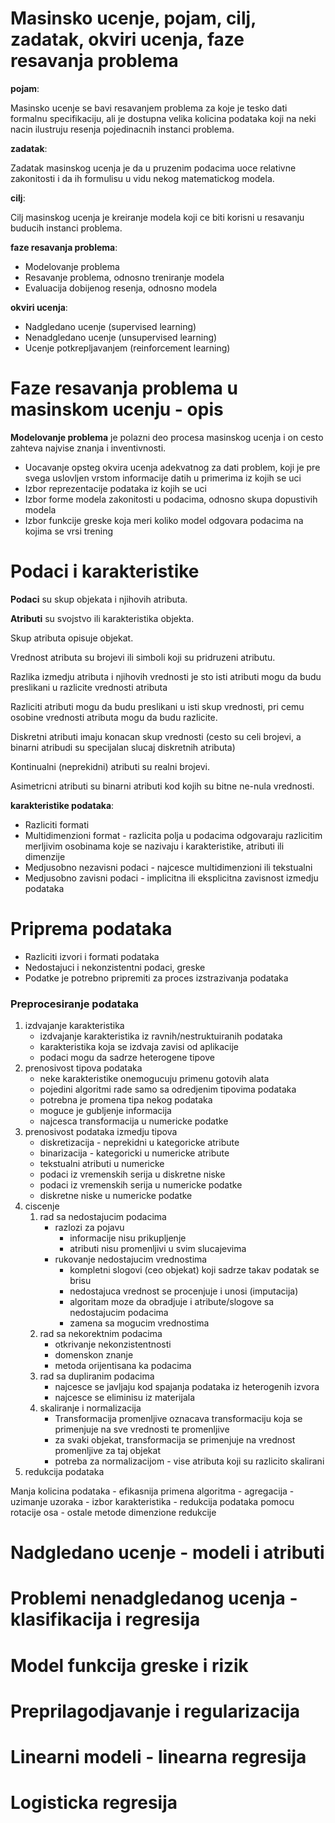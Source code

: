 # Masinsko ucenje, pojam, cilj, zadatak, okviri ucenja, faze resavanja problema

**pojam**:

Masinsko ucenje se bavi resavanjem problema za koje je tesko dati formalnu
specifikaciju, ali je dostupna velika kolicina podataka
koji na neki nacin ilustruju resenja pojedinacnih instanci problema.

**zadatak**:

Zadatak masinskog ucenja je da u pruzenim podacima uoce relativne zakonitosti
i da ih formulisu u vidu nekog matematickog modela.

**cilj**:

Cilj masinskog ucenja je kreiranje modela koji ce biti korisni u resavanju
buducih instanci problema.

**faze resavanja problema**:

- Modelovanje problema
- Resavanje problema, odnosno treniranje modela
- Evaluacija dobijenog resenja, odnosno modela

**okviri ucenja**:

- Nadgledano ucenje (supervised learning)
- Nenadgledano ucenje (unsupervised learning)
- Ucenje potkrepljavanjem (reinforcement learning)

# Faze resavanja problema u masinskom ucenju - opis

**Modelovanje problema** je polazni deo procesa masinskog ucenja
i on cesto zahteva najvise znanja i inventivnosti.

- Uocavanje opsteg okvira ucenja adekvatnog za dati problem,
  koji je pre svega uslovljen vrstom informacije datih u
  primerima iz kojih se uci
- Izbor reprezentacije podataka iz kojih se uci
- Izbor forme modela zakonitosti u podacima,
  odnosno skupa dopustivih modela
- Izbor funkcije greske koja meri koliko model odgovara podacima
  na kojima se vrsi trening


# Podaci i karakteristike

**Podaci** su skup objekata i njihovih atributa.

**Atributi** su svojstvo ili karakteristika objekta.

Skup atributa opisuje objekat.

Vrednost atributa su brojevi ili simboli
koji su pridruzeni atributu.

Razlika izmedju atributa i njihovih vrednosti je sto
isti atributi mogu da budu preslikani u razlicite vrednosti atributa

Razliciti atributi mogu da budu preslikani u isti skup vrednosti,
pri cemu osobine vrednosti atributa mogu da budu razlicite.

Diskretni atributi imaju konacan skup vrednosti
(cesto su celi brojevi, a binarni atribudi su specijalan slucaj
diskretnih atributa)

Kontinualni (neprekidni) atributi su realni brojevi.

Asimetricni atributi su binarni atributi kod kojih su bitne ne-nula vrednosti.

**karakteristike podataka**:

- Razliciti formati
- Multidimenzioni format - razlicita polja u podacima odgovaraju
  razlicitim merljivim osobinama koje se nazivaju i karakteristike,
  atributi ili dimenzije
- Medjusobno nezavisni podaci - najcesce multidimenzioni ili tekstualni
- Medjusobno zavisni podaci - implicitna ili eksplicitna zavisnost izmedju podataka 


# Priprema podataka

- Razliciti izvori i formati podataka
- Nedostajuci i nekonzistentni podaci, greske
- Podatke je potrebno pripremiti za proces izstrazivanja podataka

### Preprocesiranje podataka

1. izdvajanje karakteristika
	- izdvajanje karakteristika iz ravnih/nestruktuiranih podataka
	- karakteristika koja se izdvaja zavisi od aplikacije
	- podaci mogu da sadrze heterogene tipove
2. prenosivost tipova podataka
	- neke karakteristike onemogucuju primenu gotovih alata
	- pojedini algoritmi rade samo sa odredjenim tipovima podataka
	- potrebna je promena tipa nekog podataka
	- moguce je gubljenje informacija
	- najcesca transformacija u numericke podatke
3. prenosivost podataka izmedju tipova
	- diskretizacija - neprekidni u kategoricke atribute
	- binarizacija - kategoricki u numericke atribute
	- tekstualni atributi u numericke
	- podaci iz vremenskih serija u diskretne niske
	- podaci iz vremenskih serija u numericke podatke
	- diskretne niske u numericke podatke
4. ciscenje
	1. rad sa nedostajucim podacima
		- razlozi za pojavu
			- informacije nisu prikupljenje
			- atributi nisu promenljivi u svim slucajevima
		- rukovanje nedostajucim vrednostima
			- kompletni slogovi (ceo objekat) koji sadrze takav podatak se brisu
			- nedostajuca vrednost se procenjuje i unosi (imputacija)
			- algoritam moze da obradjuje i atribute/slogove sa nedostajucim podacima
			- zamena sa mogucim vrednostima
	2. rad sa nekorektnim podacima
		- otkrivanje nekonzistentnosti
		- domenskon znanje
		- metoda orijentisana ka podacima
	3. rad sa dupliranim podacima
		- najcesce se javljaju kod spajanja podataka iz heterogenih izvora
		- najcesce se eliminisu iz materijala
	4. skaliranje i normalizacija
		- Transformacija promenljive oznacava transformaciju koja se primenjuje na sve vrednosti te promenljive
		- za svaki objekat, transformacija se primenjuje na vrednost promenljive za taj objekat
		- potreba za normalizacijom - vise atributa koji su razlicito skalirani
5. redukcija podataka

  Manja kolicina podataka - efikasnija primena algoritma
	- agregacija
	- uzimanje uzoraka
	- izbor karakteristika
	- redukcija podataka pomocu rotacije osa
	- ostale metode dimenzione redukcije

# Nadgledano ucenje - modeli i atributi

# Problemi nenadgledanog ucenja - klasifikacija i regresija

# Model funkcija greske i rizik

# Preprilagodjavanje i regularizacija

# Linearni modeli - linearna regresija

# Logisticka regresija
